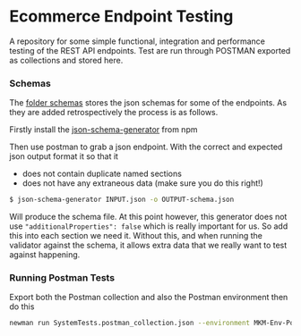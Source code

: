 # Ecommerce Endpoint Testing 

A repository for some simple functional, integration and performance testing of the REST API endpoints. Test are run through POSTMAN exported as collections and stored here. 

### Schemas

The [folder schemas](schemas/) stores the json schemas for some of the endpoints. As they are added retrospectively the process is as follows.

Firstly install the [json-schema-generator](https://www.npmjs.com/package/json-schema-generator) from npm

Then use postman to grab a json endpoint. With the correct and expected json output format it so that it 

- does not contain duplicate named sections 
- does not have any extraneous data (make sure you do this right!)

```bash
$ json-schema-generator INPUT.json -o OUTPUT-schema.json
```

Will produce the schema file. At this point however, this generator does not use ```"additionalProperties": false``` which is really important for us. So add this into each section we need it. Without this, and when running the validator against the schema, it allows extra data that we really want to test against happening. 

### Running Postman Tests

Export both the Postman collection and also the Postman environment then do this 

```bash
newman run SystemTests.postman_collection.json --environment MKM-Env-Postman.json
``` 
